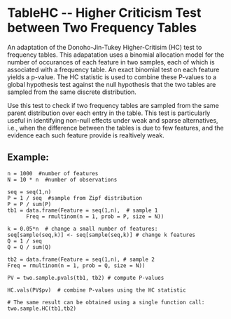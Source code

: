 # TableHC -- Higher Criticism Test between Two Frequency Tables

An adaptation of the Donoho-Jin-Tukey Higher-Critisim (HC) test to frequency tables. This adapatation uses a binomial allocation model for the number of occurances of each feature in two samples, each of which is associated with a frequency table. An exact binomial test on each feature yields a p-value. The HC statistic is used to combine these P-values to a global hypothesis test against the null hypothesis that the two tables are sampled from the same discrete distribution.

Use this test to check if two frequency tables are sampled from the same parent distribution over each entry in the table. This test is particularly useful in identifying non-null effects under weak and sparse alternatives, i.e., when the difference between the tables is due to few features, and the evidence each such feature provide is realtively weak. 

## Example:
```
n = 1000  #number of features
N = 10 * n  #number of observations

seq = seq(1,n)
P = 1 / seq  #sample from Zipf distribution
P = P / sum(P)
tb1 = data.frame(Feature = seq(1,n),  # sample 1
      Freq = rmultinom(n = 1, prob = P, size = N))

k = 0.05*n  # change a small number of features:
seq[sample(seq,k)] <- seq[sample(seq,k)] # change k features
Q = 1 / seq 
Q = Q / sum(Q) 

tb2 = data.frame(Feature = seq(1,n), # sample 2
Freq = rmultinom(n = 1, prob = Q, size = N))

PV = two.sample.pvals(tb1, tb2) # compute P-values 

HC.vals(PV$pv)  # combine P-values using the HC statistic

# The same result can be obtained using a single function call:
two.sample.HC(tb1,tb2) 
```

